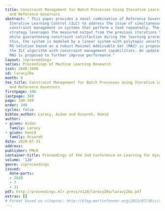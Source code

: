 ```yaml
---
title: Constraint Management for Batch Processes Using Iterative Learning Control
  and Reference Governors
abstract: " This paper provides a novel combination of Reference Governors (RG) and
  Iterative Learning Control (ILC) to address the issue of simultaneous learning and
  constraint management in systems that perform a task repeatedly. The proposed control
  strategy leverages the measured output from the previous iterations to improve tracking,
  while guaranteeing constraint satisfaction during the learning process. To achieve
  this, the system is modeled by a linear system with polytopic uncertainties. An
  RG solution based on a robust Maximal Admissable Set (MAS) is proposed that endows
  the ILC algorithm with constraint management capabilities. An update law on the
  MAS is proposed to further improve performance."
layout: inproceedings
series: Proceedings of Machine Learning Research
issn: 2640-3498
id: laracy20a
month: 0
tex_title: Constraint Management for Batch Processes Using Iterative Learning Control
  and Reference Governors
firstpage: 340
lastpage: 349
page: 340-349
order: 340
cycles: false
bibtex_author: Laracy, Aidan and Ossareh, Hamid
author:
- given: Aidan
  family: Laracy
- given: Hamid
  family: Ossareh
date: 2020-07-31
address: 
publisher: PMLR
container-title: Proceedings of the 2nd Conference on Learning for Dynamics and Control
volume: '120'
genre: inproceedings
issued:
  date-parts:
  - 2020
  - 7
  - 31
pdf: http://proceedings.mlr.press/v120/laracy20a/laracy20a.pdf
extras: []
# Format based on citeproc: http://blog.martinfenner.org/2013/07/30/citeproc-yaml-for-bibliographies/
---
```


